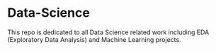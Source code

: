 # Data-Science
This repo is dedicated to all Data Science related work including EDA (Exploratory Data Analysis) and Machine Learning projects.
